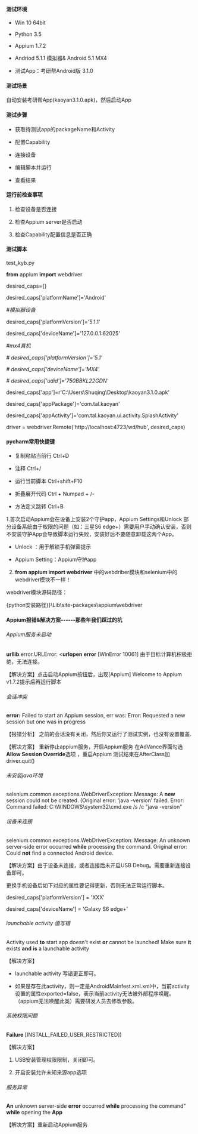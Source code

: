 #### 测试环境

-   Win 10 64bit

-   Python 3.5

-   Appium 1.7.2

-   Andriod 5.1.1 模拟器& Android 5.1 MX4

-   测试App：考研帮Android版 3.1.0

#### 测试场景

自动安装考研帮App(kaoyan3.1.0.apk)，然后启动App

#### 测试步骤

-   获取待测试app的packageName和Activity

-   配置Capability

-   连接设备

-   编辑脚本并运行

-   查看结果

#### 运行前检查事项

1.  检查设备是否连接

2.  检查Appium server是否启动

3.  检查Capability配置信息是否正确

#### 测试脚本

test\_kyb.py

**from** appium **import** webdriver

desired\_caps={}

desired\_caps\[\'platformName\'\]=\'Android\'

*\#模拟器设备*

desired\_caps\[\'platformVersion\'\]=\'5.1.1\'

desired\_caps\[\'deviceName\'\]=\'127.0.0.1:62025\'

*\#mx4真机*

*\# desired\_caps\[\'platformVersion\'\]=\'5.1\'*

*\# desired\_caps\[\'deviceName\'\]=\'MX4\'*

*\# desired\_caps\[\'udid\'\]=\'750BBKL22GDN\'*

desired\_caps\[\'app\'\]=r\'C:\\Users\\Shuqing\\Desktop\\kaoyan3.1.0.apk\'

desired\_caps\[\'appPackage\'\]=\'com.tal.kaoyan\'

desired\_caps\[\'appActivity\'\]=\'com.tal.kaoyan.ui.activity.SplashActivity\'

driver = webdriver.Remote(\'http://localhost:4723/wd/hub\',
desired\_caps)

#### pycharm常用快捷键

-   复制粘贴当前行 Ctrl+D

-   注释 Ctrl+/

-   运行当前脚本 Ctrl+shift+F10

-   折叠展开代码 Ctrl + Numpad + /-

-   方法定义跳转 Ctrl+B

1.首次启动Appium会在设备上安装2个守护app，Appium Settings和Unlock
部分设备系统由于权限的问题（如：三星S6
edge+）需要用户手动确认安装，否则不安装守护App会导致脚本运行失败，安装好后不要随意卸载这两个App。

-   Unlock ：用于解锁手机弹窗提示

-   Appium Setting：Appium守护app

2.  **from appium import
    webdriver** 中的webdriber模块和selenium中的webdriver模块不一样！

webdriver模块源码路径：

{python安装路径}}\\Lib\\site-packages\\appium\\webdriver

#### Appium报错&解决方案------那些年我们踩过的坑

###### Appium服务未启动

**urllib**.error.URLError: \<**urlopen** **error** \[WinError 10061\]
由于目标计算机积极拒绝，无法连接。

【解决方案】点击启动Appium按钮后，出现\[Appium\] Welcome to Appium
v1.7.2提示后再运行脚本

###### 会话冲突

**error:** Failed to start an Appium session, err was: Error: Requested
a new session but one was in progress

【报错分析】 之前的会话没有关闭，然后你又运行了测试实例，也没有设置覆盖.

【解决方案】 重新停止appium服务，开启Appium服务 在AdVance界面勾选**Allow
Session Override**选项 ，重启Appium 测试结束在AfterClass加driver.quit()

###### 未安装java环境

selenium.common.exceptions.WebDriverException: Message: A **new**
session could not be created. (Original error: \'java -version\' failed.
Error: Command failed: C:\\WINDOWS\\system32\\cmd.exe /s /c \"java
-version\"

###### 设备未连接

selenium.common.exceptions.WebDriverException: Message: An unknown
server-side error occurred **while** processing the command. Original
error: Could **not** find a connected Android device.

【解决方案】由于设备未连接，或者连接后未开启USB
Debug。需要重新连接设备即可。

更换手机设备后如下对应的属性要记得更新，否则无法正常运行脚本。

desired\_caps\[\'platformVersion\'\] = \'XXX\'

desired\_caps\[\'deviceName\'\] = \'Galaxy S6 edge+\'

###### launchable activity 值写错

Activity used **to** start app doesn\'t exist **or** cannot be launched!
Make sure **it** exists **and** **is** a launchable activity

【解决方案】

-   launchable activity 写错更正即可。

-   如果是存在此activity，则一定是AndroidMainfest.xml.xml中，当前activity设置的属性exported=false，表示当前activity无法被外部程序唤醒。（appium无法唤醒此类）需要研发人员去修改参数。

###### 系统权限问题

**Failure** \[INSTALL\_FAILED\_USER\_RESTRICTED\])

【解决方案】

1.  USB安装管理权限限制，关闭即可。

2.  开启安装允许未知来源app选项

###### 服务异常

**An** unknown server-side **error** occurred **while** processing the
command" **while** opening the **App**

【解决方案】重新启动Appium服务
